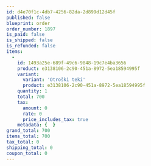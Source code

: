 ```yaml
---
id: d4e70f1c-4db7-4256-82da-2d899d12d45f
published: false
blueprint: order
order_number: 1897
is_paid: false
is_shipped: false
is_refunded: false
items:
  -
    id: 1493a25e-689f-49c6-9848-19c7e4ba3656
    product: e3138106-2c90-451a-8972-5ea18594995f
    variant:
      variant: 'Otroški teki'
      product: e3138106-2c90-451a-8972-5ea18594995f
    quantity: 1
    total: 700
    tax:
      amount: 0
      rate: 0
      price_includes_tax: true
    metadata: {  }
grand_total: 700
items_total: 700
tax_total: 0
shipping_total: 0
coupon_total: 0
---
```


